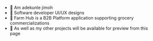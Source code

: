 - 👋 Am adekunle jimoh
- 👀 Software developer UI/UX designs
- 🌱 Farm Hub is a B2B Platform application supporting grocery commercializations
- 💞️ As well as my other projects will be available for preview from this page
  

<!---
splints100/splints100 is a ✨ special ✨ repository because its `README.md` (this file) appears on your GitHub profile.
You can click the Preview link to take a look at your changes.
--->
